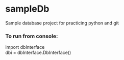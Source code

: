 # sampleDb
Sample database project for practicing python and git

### To run from console:
import dbInterface  
dbi = dbInterface.DbInterface()  



